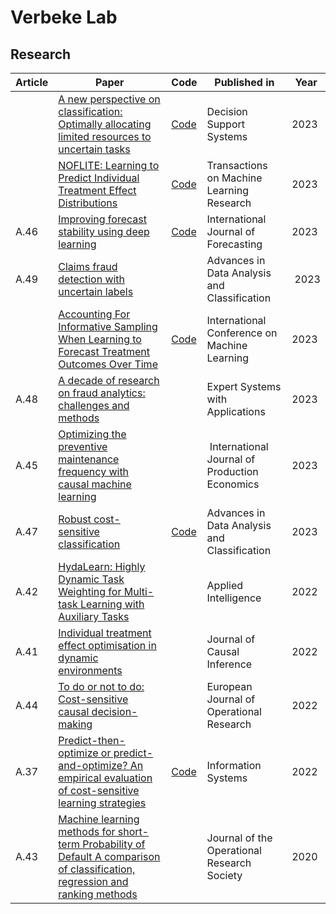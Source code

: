 # Verbeke Lab

## Research
| Article | Paper | Code | Published in | Year |
|----------|----------|----------|----------|----------|
| | [A new perspective on classification: Optimally allocating limited resources to uncertain tasks](https://www.sciencedirect.com/science/article/abs/pii/S0167923623002269) | [Code](https://github.com/VerbekeLab/CostSensitiveLearning) | Decision Support Systems | 2023 |
| | [NOFLITE: Learning to Predict Individual Treatment Effect Distributions](https://openreview.net/forum?id=EjqopDxLbG) | [Code](https://github.com/VerbekeLab/NOFLITE) | Transactions on Machine Learning Research | 2023 |
| A.46 | [Improving forecast stability using deep learning](https://www.sciencedirect.com/science/article/pii/S016920702200098X) | [Code](https://github.com/VerbekeLab/n-beats-s) | International Journal of Forecasting | 2023 |
| A.49 | [Claims fraud detection with uncertain labels](https://doi.org/10.1007/s11634-023-00568-0) || Advances in Data Analysis and Classification | 2023 |
| | [Accounting For Informative Sampling When Learning to Forecast Treatment Outcomes Over Time](https://arxiv.org/abs/2306.04255) | [Code](https://github.com/VerbekeLab/TESAR-CDE) | International Conference on Machine Learning | 2023 |
| A.48 | [A decade of research on fraud analytics: challenges and methods](https://www.sciencedirect.com/science/article/pii/S0957417423011077) || Expert Systems with Applications | 2023 |
| A.45 | [Optimizing the preventive maintenance frequency with causal machine learning](https://doi.org/10.1016/j.ijpe.2023.108798) || International Journal of Production Economics | 2023 |
| A.47 | [Robust cost-sensitive classification](https://doi.org/10.1016/j.ijforecast.2022.06.007) | [Code](https://github.com/VerbekeLab/Robust-IDCS.git) | Advances in Data Analysis and Classification | 2023 |
| A.42 | [HydaLearn: Highly Dynamic Task Weighting for Multi-task Learning with Auxiliary Tasks](https://doi.org/10.1007/s10489-022-03695-x) || Applied Intelligence | 2022 |
| A.41 | [Individual treatment effect optimisation in dynamic environments](https://doi.org/10.1515/jci-2020-0009) || Journal of Causal Inference | 2022 |
| A.44 | [To do or not to do: Cost-sensitive causal decision-making](https://doi.org/10.1016/j.ejor.2022.03.049) || European Journal of Operational Research | 2022 |
| A.37 | [Predict-then-optimize or predict-and-optimize? An empirical evaluation of cost-sensitive learning strategies](https://www.sciencedirect.com/science/article/abs/pii/S0020025522001542) |[Code](https://github.com/VerbekeLab/CostSensitiveLearning)| Information Systems| 2022 |
| A.43 | [Machine learning methods for short-term Probability of Default A comparison of classification, regression and ranking methods](https://doi.org/10.1080/01605682.2020.1865847) || Journal of the Operational Research Society | 2020 |


<!--

**Here are some ideas to get you started:**

🙋‍♀️ A short introduction - what is your organization all about?
🌈 Contribution guidelines - how can the community get involved?
👩‍💻 Useful resources - where can the community find your docs? Is there anything else the community should know?
🍿 Fun facts - what does your team eat for breakfast?
🧙 Remember, you can do mighty things with the power of [Markdown](https://docs.github.com/github/writing-on-github/getting-started-with-writing-and-formatting-on-github/basic-writing-and-formatting-syntax)
-->
